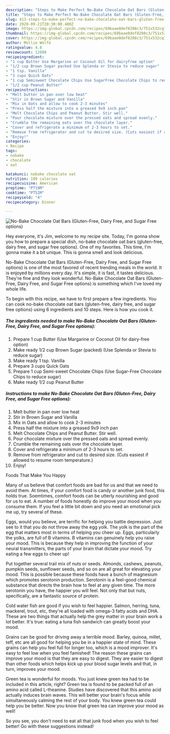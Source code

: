 ```yaml
---
description: "Steps to Make Perfect No-Bake Chocolate Oat Bars (Gluten-Free, Dairy Free, and Sugar Free options)"
title: "Steps to Make Perfect No-Bake Chocolate Oat Bars (Gluten-Free, Dairy Free, and Sugar Free options)"
slug: 413-steps-to-make-perfect-no-bake-chocolate-oat-bars-gluten-free-dairy-free-and-sugar-free-options
date: 2020-09-21T20:30:00.480Z
image: https://img-global.cpcdn.com/recipes/69baae0def8208c3/751x532cq70/no-bake-chocolate-oat-bars-gluten-free-dairy-free-and-sugar-free-options-recipe-main-photo.jpg
thumbnail: https://img-global.cpcdn.com/recipes/69baae0def8208c3/751x532cq70/no-bake-chocolate-oat-bars-gluten-free-dairy-free-and-sugar-free-options-recipe-main-photo.jpg
cover: https://img-global.cpcdn.com/recipes/69baae0def8208c3/751x532cq70/no-bake-chocolate-oat-bars-gluten-free-dairy-free-and-sugar-free-options-recipe-main-photo.jpg
author: Mollie Wolfe
ratingvalue: 4.8
reviewcount: 12698
recipeingredient:
- "1 cup Butter Use Margarine or Coconut Oil for dairyfree option"
- "1/2 cup Brown Sugar packed Use Splenda or Stevia to reduce sugar"
- "1 tsp. Vanilla"
- "3 cups Quick Oats"
- "1 cup Semisweet Chocolate Chips Use SugarFree Chocolate Chips to reduce sugar"
- "1/2 cup Peanut Butter"
recipeinstructions:
- "Melt butter in pan over low heat"
- "Stir in Brown Sugar and Vanilla"
- "Mix in Oats and allow to cook 2-3 minutes"
- "Press half the mixture into a greased 9x9 inch pan"
- "Melt Chocolate Chips and Peanut Butter. Stir well."
- "Pour chocolate mixture over the pressed oats and spread evenly."
- "Crumble the remaining oats over the chocolate layer."
- "Cover and refrigerate a minimum of 2-3 hours to set."
- "Remove from refrigerator and cut to desired size. (Cuts easiest if allowed to resume room temperature.)"
- "Enjoy!"
categories:
- Recipe
tags:
- nobake
- chocolate
- oat

katakunci: nobake chocolate oat 
nutrition: 199 calories
recipecuisine: American
preptime: "PT19M"
cooktime: "PT52M"
recipeyield: "4"
recipecategory: Dinner

---
```



![No-Bake Chocolate Oat Bars (Gluten-Free, Dairy Free, and Sugar Free options)](https://img-global.cpcdn.com/recipes/69baae0def8208c3/751x532cq70/no-bake-chocolate-oat-bars-gluten-free-dairy-free-and-sugar-free-options-recipe-main-photo.jpg)

Hey everyone, it's Jim, welcome to my recipe site. Today, I'm gonna show you how to prepare a special dish, no-bake chocolate oat bars (gluten-free, dairy free, and sugar free options). One of my favorites. This time, I'm gonna make it a bit unique. This is gonna smell and look delicious.

No-Bake Chocolate Oat Bars (Gluten-Free, Dairy Free, and Sugar Free options) is one of the most favored of recent trending meals in the world. It is enjoyed by millions every day. It's simple, it is fast, it tastes delicious. They're fine and they look wonderful. No-Bake Chocolate Oat Bars (Gluten-Free, Dairy Free, and Sugar Free options) is something which I've loved my whole life.




To begin with this recipe, we have to first prepare a few ingredients. You can cook no-bake chocolate oat bars (gluten-free, dairy free, and sugar free options) using 6 ingredients and 10 steps. Here is how you cook it.

<!--inarticleads1-->

##### The ingredients needed to make No-Bake Chocolate Oat Bars (Gluten-Free, Dairy Free, and Sugar Free options):

1. Prepare 1 cup Butter (Use Margarine or Coconut Oil for dairy-free option)
1. Make ready 1/2 cup Brown Sugar (packed) (Use Splenda or Stevia to reduce sugar)
1. Make ready 1 tsp. Vanilla
1. Prepare 3 cups Quick Oats
1. Prepare 1 cup Semi-sweet Chocolate Chips (Use Sugar-Free Chocolate Chips to reduce sugar)
1. Make ready 1/2 cup Peanut Butter




<!--inarticleads2-->

##### Instructions to make No-Bake Chocolate Oat Bars (Gluten-Free, Dairy Free, and Sugar Free options):

1. Melt butter in pan over low heat
1. Stir in Brown Sugar and Vanilla
1. Mix in Oats and allow to cook 2-3 minutes
1. Press half the mixture into a greased 9x9 inch pan
1. Melt Chocolate Chips and Peanut Butter. Stir well.
1. Pour chocolate mixture over the pressed oats and spread evenly.
1. Crumble the remaining oats over the chocolate layer.
1. Cover and refrigerate a minimum of 2-3 hours to set.
1. Remove from refrigerator and cut to desired size. (Cuts easiest if allowed to resume room temperature.)
1. Enjoy!




Foods That Make You Happy


Many of us believe that comfort foods are bad for us and that we need to avoid them. At times, if your comfort food is candy or another junk food, this holds true. Soemtimes, comfort foods can be utterly nourishing and good for us to eat. A number of foods honestly do improve your mood when you consume them. If you feel a little bit down and you need an emotional pick me up, try several of these.

Eggs, would you believe, are terrific for helping you battle depression. Just see to it that you do not throw away the egg yolk. The yolk is the part of the egg that matters most in terms of helping you cheer up. Eggs, particularly the yolks, are full of B vitamins. B vitamins can genuinely help you raise your mood. This is because they help in improving the function of your neural transmitters, the parts of your brain that dictate your mood. Try eating a few eggs to cheer up!

Put together several trail mix of nuts or seeds. Almonds, cashews, peanuts, pumpkin seeds, sunflower seeds, and so on are all great for elevating your mood. This is possible because these foods have a bunch of magnesium which promotes serotonin production. Serotonin is a feel-good chemical substance that directs the brain how to feel at any given time. The more serotonin you have, the happier you will feel. Not only that but nuts, specifically, are a fantastic source of protein.

Cold water fish are good if you wish to feel happier. Salmon, herring, tuna, mackerel, trout, etc, they're all loaded with omega-3 fatty acids and DHA. These are two things that actually help the grey matter in your brain work a lot better. It's true: eating a tuna fish sandwich can greatly boost your mood. 

Grains can be good for driving away a terrible mood. Barley, quinoa, millet, teff, etc are all good for helping you be in a happier state of mind. These grains can help you feel full for longer too, which is a mood improver. It's easy to feel low when you feel famished! The reason these grains can improve your mood is that they are easy to digest. They are easier to digest than other foods which helps kick up your blood sugar levels and that, in turn, improves your mood.

Green tea is wonderful for moods. You just knew green tea had to be included in this article, right? Green tea is found to be packed full of an amino acid called L-theanine. Studies have discovered that this amino acid actually induces brain waves. This will better your brain's focus while simultaneously calming the rest of your body. You knew green tea could help you be better. Now you know that green tea can improve your mood as well!

So you see, you don't need to eat all that junk food when you wish to feel better! Go  with  these suggestions  instead!

